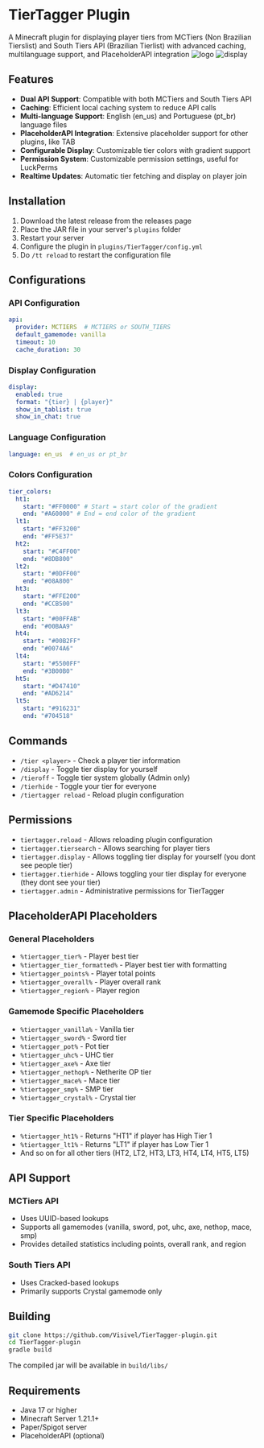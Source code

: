 # TierTagger Plugin

A Minecraft plugin for displaying player tiers from MCTiers (Non Brazilian Tierslist) and South Tiers API (Brazilian Tierlist) with advanced caching, multilanguage support, and PlaceholderAPI integration
![logo](/images/tiertaggerplugin.png)
![display](/images/example.png)

## Features

- **Dual API Support**: Compatible with both MCTiers and South Tiers API
- **Caching**: Efficient local caching system to reduce API calls
- **Multi-language Support**: English (en_us) and Portuguese (pt_br) language files
- **PlaceholderAPI Integration**: Extensive placeholder support for other plugins, like TAB
- **Configurable Display**: Customizable tier colors with gradient support
- **Permission System**: Customizable permission settings, useful for LuckPerms
- **Realtime Updates**: Automatic tier fetching and display on player join

## Installation

1. Download the latest release from the releases page
2. Place the JAR file in your server's `plugins` folder
3. Restart your server
4. Configure the plugin in `plugins/TierTagger/config.yml`
5. Do `/tt reload` to restart the configuration file

## Configurations

### API Configuration
```yaml
api:
  provider: MCTIERS  # MCTIERS or SOUTH_TIERS
  default_gamemode: vanilla
  timeout: 10
  cache_duration: 30
```

### Display Configuration
```yaml
display:
  enabled: true
  format: "{tier} | {player}"
  show_in_tablist: true
  show_in_chat: true
```

### Language Configuration
```yaml
language: en_us  # en_us or pt_br
```
### Colors Configuration
```yaml
tier_colors:
  ht1:
    start: "#FF0000" # Start = start color of the gradient
    end: "#A60000" # End = end color of the gradient
  lt1:
    start: "#FF3200"
    end: "#FF5E37"
  ht2:
    start: "#C4FF00"
    end: "#8DB800"
  lt2:
    start: "#0DFF00"
    end: "#08A800"
  ht3:
    start: "#FFE200"
    end: "#CCB500"
  lt3:
    start: "#00FFAB"
    end: "#00BAA9"
  ht4:
    start: "#00B2FF"
    end: "#0074A6"
  lt4:
    start: "#5500FF"
    end: "#3B00B0"
  ht5:
    start: "#D47410"
    end: "#AD6214"
  lt5:
    start: "#916231"
    end: "#704518"
```

## Commands

- `/tier <player>` - Check a player tier information
- `/display` - Toggle tier display for yourself
- `/tieroff` - Toggle tier system globally (Admin only)
- `/tierhide` - Toggle your tier for everyone
- `/tiertagger reload` - Reload plugin configuration

## Permissions

- `tiertagger.reload` - Allows reloading plugin configuration
- `tiertagger.tiersearch` - Allows searching for player tiers
- `tiertagger.display` - Allows toggling tier display for yourself (you dont see people tier)
- `tiertagger.tierhide` - Allows toggling your tier display for everyone (they dont see your tier)
- `tiertagger.admin` - Administrative permissions for TierTagger

## PlaceholderAPI Placeholders

### General Placeholders
- `%tiertagger_tier%` - Player best tier
- `%tiertagger_tier_formatted%` - Player best tier with formatting
- `%tiertagger_points%` - Player total points
- `%tiertagger_overall%` - Player overall rank
- `%tiertagger_region%` - Player region

### Gamemode Specific Placeholders
- `%tiertagger_vanilla%` - Vanilla tier
- `%tiertagger_sword%` - Sword tier
- `%tiertagger_pot%` - Pot tier
- `%tiertagger_uhc%` - UHC tier
- `%tiertagger_axe%` - Axe tier
- `%tiertagger_nethop%` - Netherite OP tier
- `%tiertagger_mace%` - Mace tier
- `%tiertagger_smp%` - SMP tier
- `%tiertagger_crystal%` - Crystal tier

### Tier Specific Placeholders
- `%tiertagger_ht1%` - Returns "HT1" if player has High Tier 1
- `%tiertagger_lt1%` - Returns "LT1" if player has Low Tier 1
- And so on for all other tiers (HT2, LT2, HT3, LT3, HT4, LT4, HT5, LT5)

## API Support

### MCTiers API
- Uses UUID-based lookups
- Supports all gamemodes (vanilla, sword, pot, uhc, axe, nethop, mace, smp)
- Provides detailed statistics including points, overall rank, and region

### South Tiers API
- Uses Cracked-based lookups
- Primarily supports Crystal gamemode only

## Building

```bash
git clone https://github.com/Visivel/TierTagger-plugin.git
cd TierTagger-plugin
gradle build
```

The compiled jar will be available in `build/libs/`

## Requirements

- Java 17 or higher
- Minecraft Server 1.21.1+
- Paper/Spigot server
- PlaceholderAPI (optional)
